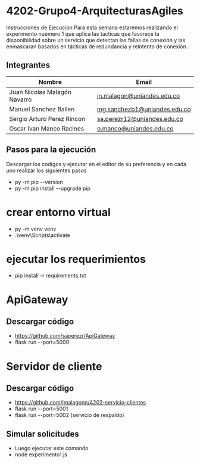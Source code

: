 # 4202-Grupo4-ArquitecturasAgiles
Instrucciones de Ejecucion
Para esta semana estaremos realizando el experimento nuemero 1 que aplica las tacticas que favorece la disponibilidad sobre un servicio que detectan las fallas de conexión y las enmascaran basados en tácticas de redundancia y reintento de conexión.​

## Integrantes
| Nombre | Email |
|------|----------------------------------------------|
|Juan Nicolas Malagón Navarro | jn.malagon@uniandes.edu.co |
|Manuel Sanchez Ballen| mg.sanchezb1@uniandes.edu.co |
|Sergio Arturo Perez Rincon | sa.perezr12@uniandes.edu.co |
|Oscar Ivan Manco Racines| o.manco@uniandes.edu.co |

## Pasos para la ejecución

Descargar los codigos y ejecutar en el editor de su preferencia y en cada uno realizar los siguientes pasos 
- py -m pip --version
- py -m pip install --upgrade pip
  
# crear entorno virtual
- py -m venv venv
- .\venv\Scripts\activate

# ejecutar los requerimientos
- pip install -r requirements.txt  


# ApiGateway
## Descargar código 
- https://github.com/saperezr/ApiGateway
- flask run --port=5000

# Servidor de cliente

## Descargar código 

- https://github.com/jmalagonn/4202-servicio-clientes
- flask run --port=5001
- flask run --port=5002 (servicio de respaldo)

## Simular solicitudes

- Luego ejecutar este comando 
- node experimento1.js
